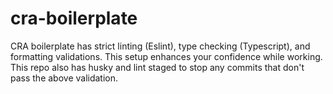 # cra-boilerplate
CRA boilerplate has strict linting (Eslint), type checking (Typescript), and formatting validations. This setup enhances your confidence while working. This repo also has husky and lint staged to stop any commits that don't pass the above validation.
